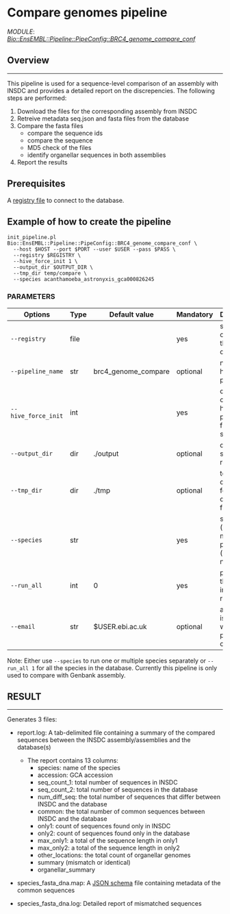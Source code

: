 # **Compare genomes pipeline**
*MODULE*: *[Bio::EnsEMBL::Pipeline::PipeConfig::BRC4_genome_compare_conf](https://github.com/Ensembl/ensembl-genomio/blob/main/lib/perl/Bio/EnsEMBL/Pipeline/PipeConfig/BRC4_genome_compare_conf.pm)*

## **Overview**
-----
This pipeline is used for a sequence-level comparison of an assembly with INSDC and provides a detailed report on the discrepencies. The following steps are performed:

  1. Download the files for the corresponding assembly from INSDC
  2. Retreive metadata seq.json and fasta files from the database
  3. Compare the fasta files
       - compare the sequence ids
       - compare the sequence 
       - MD5 check of the files
       - identify organellar sequences in both assemblies
  4. Report the results

## **Prerequisites**
A [registry file](https://www.ensembl.org/info/docs/api/registry.html) to connect to the database.

## **Example of how to create the pipeline**
```
init_pipeline.pl Bio::EnsEMBL::Pipeline::PipeConfig::BRC4_genome_compare_conf \
  --host $HOST --port $PORT --user $USER --pass $PASS \
  --registry $REGISTRY \
  --hive_force_init 1 \
  --output_dir $OUTPUT_DIR \
  --tmp_dir temp/compare \
  --species acanthamoeba_astronyxis_gca000826245
```

### **PARAMETERS**
| Options | Type | Default value | Mandatory | Description |
| - | - |  - |  - | - |
| `--registry` | file |  | yes | service that connects to the database |
| `--pipeline_name` | str | brc4_genome_compare |   optional| name of the hive pipeline |
| `--hive_force_init` | int |  | yes | drop and create the hive pipeline from scratch | 
| `--output_dir`      | dir |   ./output                     | optional| directory to store the result | 
| `--tmp_dir`         | dir |   ./tmp                     | optional| temp directory for dowloaded files |
| `--species`         | str |                        | yes| species (one or muliple) to process (production name) |
| `--run_all`         | int |     0                   | yes| process all the species in the registry | 
| `--email`           | str |  $USER.ebi.ac.uk                     | optional| a summary is emailed when the pipeline is complete | 

Note:
Either use ```--species``` to run one or multiple species separately or ```--run_all 1``` for all the species in the database.
Currently this pipeline is only used to compare with Genbank assembly. 
## **RESULT**
---------------------------------------------------
Generates 3 files:
  - report.log: A tab-delimited file containing a summary of the compared sequences between the INSDC assembly/assemblies and the database(s)
    - The report contains 13 columns: 
      - species: name of the species 
      - accession: GCA accession
      - seq_count_1: total number of sequences in INSDC
      - seq_count_2: total number of sequences in the database
      - num_diff_seq: the total number of sequences that differ between INSDC and the database
      - common: the total number of common sequences between INSDC and the database
      - only1: count of sequences found only in INSDC
      - only2: count of sequences found only in the database
      - max_only1: a total of the sequence length in only1
      - max_only2: a total of the sequence length in only2
      - other_locations: the total count of organellar genomes 
      - summary (mismatch or identical)
      - organellar_summary
  
  - species_fasta_dna.map: A [JSON schema](https://github.com/Ensembl/ensembl-genomio/blob/main/schema/seq_region_schema.json) file containing metadata of the common sequences
  - species_fasta_dna.log: Detailed report of mismatched sequences
